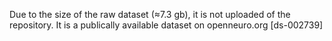 Due to the size of the raw dataset (≈7.3 gb), it is not uploaded of the repository.
It is a publically available dataset on openneuro.org [ds-002739]
